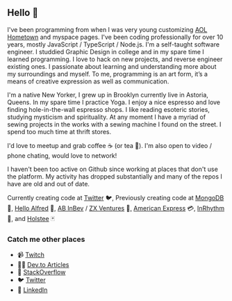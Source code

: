 ## Hello 👋

I've been programming from when I was very young customizing [AOL Hometown](https://en.wikipedia.org/wiki/AOL_Hometown) and myspace pages. I've been coding professionally for over 10 years, mostly JavaScript / TypeScript / Node.js. I'm a self-taught software engineer. I studdied Graphic Design in college and in my spare time I learned programming. I love to hack on new projects, and reverse engineer existing ones. I passionate about learning and understanding more about my surroundings and myself. To me, programming is an art form, it’s a means of creative expression as well as communication. 

I'm a native New Yorker, I grew up in Brooklyn currently live in Astoria, Queens. In my spare time I practice Yoga. I enjoy a nice espresso and love finding hole-in-the-wall espresso shops. I like reading esoteric stories, studying mysticism and spirituality. At any moment I have a myriad of sewing projects in the works with a sewing machine I found on the street. I spend too much time at thrift stores.

I'd love to meetup and grab coffee ☕️ (or tea 🍵). I'm also open to video / phone chating, would love to network!

I haven't been too active on Github since working at places that don't use the platform. My activity has dropped substantially and many of the repos I have are old and out of date.

Currently creating code at [Twitter](https://twitter.com/) 🐦, Previously creating code at [MongoDB](https://www.mongodb.com/) 🍃, [Hello Alfred](https://www.helloalfred.com/) 🦇, [AB InBev](https://www.ab-inbev.com/)  / [ZX Ventures](https://zx-ventures.com/) 🍺[,](https://www.ab-inbev.com/) [American Express](https://www.americanexpress.com/) 💳, [InRhythm](https://www.inrhythm.com/) 🍊, and [Holstee](https://www.holstee.com/) 🃏

### Catch me other places

- 📹 [Twitch](http://twitch.com/thomasreggi)
- 🧑‍💻 [Dev.to Articles](https://dev.to/reggi)
- 🥞 [StackOverflow](http://stackoverflow.reggi.com)
- 🐦 [Twitter](http://twitter.reggi.com)
- 🔗 [LinkedIn](http://linkedin.reggi.com)
